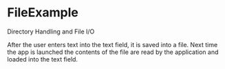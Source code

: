 # FileExample
Directory Handling and File I/O


After the user enters text into the text field, it is saved into a file. Next time the app is launched the contents of the file are read by the application and loaded into the text field.
